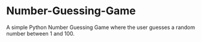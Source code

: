 # Number-Guessing-Game
A simple Python Number Guessing Game where the user guesses a random number between 1 and 100.
